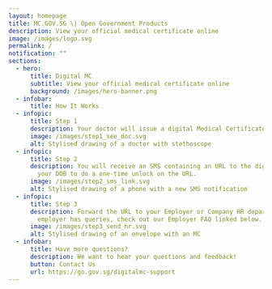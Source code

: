 ```yaml
---
layout: homepage
title: MC.GOV.SG \| Open Government Products
description: View your official medical certificate online
image: /images/logo.svg
permalink: /
notification: ""
sections:
  - hero:
      title: Digital MC
      subtitle: View your official medical certificate online
      background: /images/hero-banner.png
  - infobar:
      title: How It Works
  - infopic:
      title: Step 1
      description: Your doctor will issue a digital Medical Certificate (MC)
      image: /images/step1_see_doc.svg
      alt: Stylised drawing of a doctor with stethoscope
  - infopic:
      title: Step 2
      description: You will receive an SMS containing an URL to the digital MC. Key in
        your DOB to do a one-time unlock on the URL.
      image: /images/step2_sms_link.svg
      alt: Stylised drawing of a phone with a new SMS notification
  - infopic:
      title: Step 3
      description: Forward the URL to your Employer or Company HR department. If your
        employer has queries, check out our Employer FAQ linked below.
      image: /images/step3_send_hr.svg
      alt: Stylised drawing of an envelope with an MC
  - infobar:
      title: Have more questions?
      description: We want to hear your questions and feedback!
      button: Contact Us
      url: https://go.gov.sg/digitalmc-support
---
```

